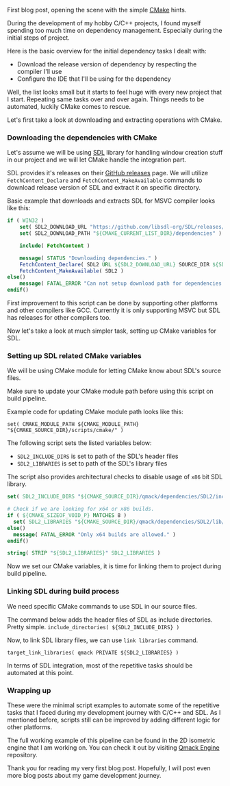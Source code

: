 First blog post, opening the scene with the simple [CMake](https://cmake.org/) hints.

During the development of my hobby C/C++ projects, I found myself spending too much time on dependency management. Especially during the initial steps of project.

Here is the basic overview for the initial dependency tasks I dealt with:
* Download the release version of dependency by respecting the compiler I'll use
* Configure the IDE that I'll be using for the dependency

Well, the list looks small but it starts to feel huge with every new project that I start. Repeating same tasks over and over again. Things needs to be automated, luckily CMake comes to rescue.

Let's first take a look at downloading and extracting operations with CMake.

### Downloading the dependencies with CMake
Let's assume we will be using [SDL](https://www.libsdl.org/) library for handling window creation stuff in our project and we will let CMake handle the integration part.

SDL provides it's releases on their [GitHub releases](https://github.com/libsdl-org/SDL/releases) page. We will utilize ``FetchContent_Declare`` and ``FetchContent_MakeAvailable`` commands to download release version of SDL and extract it on specific directory.

Basic example that downloads and extracts SDL for MSVC compiler looks like this:
```cmake
if ( WIN32 )
    set( SDL2_DOWNLOAD_URL "https://github.com/libsdl-org/SDL/releases/download/release-2.28.1/SDL2-devel-2.28.1-VC.zip" )
    set( SDL2_DOWNLOAD_PATH "${CMAKE_CURRENT_LIST_DIR}/dependencies" )

    include( FetchContent )

    message( STATUS "Downloading dependencies." )
    FetchContent_Declare( SDL2 URL ${SDL2_DOWNLOAD_URL} SOURCE_DIR ${SDL2_DOWNLOAD_PATH}/SDL2 )
    FetchContent_MakeAvailable( SDL2 )
else()
    message( FATAL_ERROR "Can not setup download path for dependencies in current platform." )
endif()
```

First improvement to this script can be done by supporting other platforms and other compilers like GCC. Currently it is only supporting MSVC but SDL has releases for other compilers too.

Now let's take a look at much simpler task, setting up CMake variables for SDL.

### Setting up SDL related CMake variables
We will be using CMake module for letting CMake know about SDL's source files.

Make sure to update your CMake module path before using this script on build pipeline.

Example code for updating CMake module path looks like this:

``set( CMAKE_MODULE_PATH ${CMAKE_MODULE_PATH} "${CMAKE_SOURCE_DIR}/scripts/cmake/" )``

The following script sets the listed variables below:
- ``SDL2_INCLUDE_DIRS`` is set to path of the SDL's header files
- ``SDL2_LIBRARIES`` is set to path of the SDL's library files

The script also provides architectural checks to disable usage of ``x86`` bit SDL library.

```cmake
set( SDL2_INCLUDE_DIRS "${CMAKE_SOURCE_DIR}/qmack/dependencies/SDL2/include/" )

# Check if we are looking for x64 or x86 builds.
if ( ${CMAKE_SIZEOF_VOID_P} MATCHES 8 )
  set( SDL2_LIBRARIES "${CMAKE_SOURCE_DIR}/qmack/dependencies/SDL2/lib/x64/SDL2.lib;${CMAKE_SOURCE_DIR}/qmack/dependencies/SDL2/lib/x64/SDL2main.lib" )
else()
  message( FATAL_ERROR "Only x64 builds are allowed." )
endif()

string( STRIP "${SDL2_LIBRARIES}" SDL2_LIBRARIES )
```

Now we set our CMake variables, it is time for linking them to project during build pipeline.

### Linking SDL during build process
We need specific CMake commands to use SDL in our source files.

The command below adds the header files of SDL as include directories. Pretty simple.
``include_directories( ${SDL2_INCLUDE_DIRS} )``

Now, to link SDL library files, we can use ``link libraries`` command.

``target_link_libraries( qmack PRIVATE ${SDL2_LIBRARIES} )``

In terms of SDL integration, most of the repetitive tasks should be automated at this point.

### Wrapping up
These were the minimal script examples to automate some of the repetitive tasks that I faced during my development journey with C/C++ and SDL. As I mentioned before, scripts still can be improved by adding different logic for other platforms.

The full working example of this pipeline can be found in the 2D isometric engine that I am working on. You can check it out by visiting [Qmack Engine](https://github.com/iozsaygi/qmack-engine) repository.

Thank you for reading my very first blog post. Hopefully, I will post even more blog posts about my game development journey.

